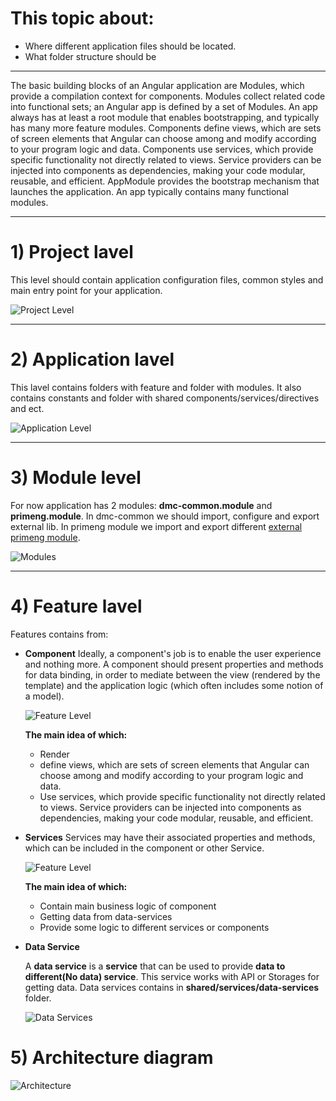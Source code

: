 # This topic about:
* Where different application files should be located.
* What folder structure should be
---
The basic building blocks of an Angular application are Modules, which provide a compilation context for components. Modules collect related code into functional sets; an Angular app is defined by a set of Modules. An app always has at least a root module that enables bootstrapping, and typically has many more feature modules.
Components define views, which are sets of screen elements that Angular can choose among and modify according to your program logic and data.
Components use services, which provide specific functionality not directly related to views. Service providers can be injected into components as dependencies, making your code modular, reusable, and efficient.
AppModule provides the bootstrap mechanism that launches the application. An app typically contains many functional modules.

---
# 1) Project lavel

This level should contain application configuration files, common styles and main entry point for your application.

![Project Level](https://github.com/dovgevgen/DataMiningCombiner/blob/frontendDevel/DMC-UI/doc/img/ProjectLevel.PNG)

---
# 2) Application lavel

This lavel contains folders with feature and folder with modules. It also contains constants and folder with shared components/services/directives and ect.

![Application Level](https://github.com/dovgevgen/DataMiningCombiner/blob/frontendDevel/DMC-UI/doc/img/ApplicationLevel.png)

---
# 3) Module level

For now application has 2 modules: **dmc-common.module** and  **primeng.module**. 
In dmc-common we should import, configure and export external lib. In primeng module we import and export different [external primeng module](https://www.primefaces.org/primeng/#/).

![Modules](https://github.com/dovgevgen/DataMiningCombiner/blob/frontendDevel/DMC-UI/doc/img/Modules.PNG)

---
# 4) Feature lavel
Features contains from:
* **Component**
    Ideally, a component's job is to enable the user experience and nothing more. A component should present properties and methods for data binding, in order to mediate between the view (rendered by the template) and the application logic (which often includes some notion of a model).
    
    ![Feature Level](https://github.com/dovgevgen/DataMiningCombiner/blob/frontendDevel/DMC-UI/doc/img/FeatureLevel.png)
    
    **The main idea of which:**
    * Render
    * define views, which are sets of screen elements that Angular can choose among and modify according to your program logic and data.
    * Use services, which provide specific functionality not directly related to views. Service providers can be injected into components as dependencies, making your code modular, reusable, and efficient.
    
* **Services**
    Services may have their associated properties and methods, which can be included in the component or other Service.
    
    ![Feature Level](https://github.com/dovgevgen/DataMiningCombiner/blob/frontendDevel/DMC-UI/doc/img/FeatureLevel.png)
    
    **The main idea of which:**
    * Contain main business logic of component
    * Getting data from data-services
    * Provide some logic to different services or components
    
* **Data Service**

    A **data service** is a **service** that can be used to provide **data to different(No data) service**. This service works with API or Storages for getting data. Data services contains in **shared/services/data-services** folder.
    
    ![Data Services](https://github.com/dovgevgen/DataMiningCombiner/blob/frontendDevel/DMC-UI/doc/img/DataServices.PNG)
    
# 5) Architecture diagram
![Architecture](https://github.com/dovgevgen/DataMiningCombiner/blob/frontendDevel/DMC-UI/doc/img/Architecture.PNG)

